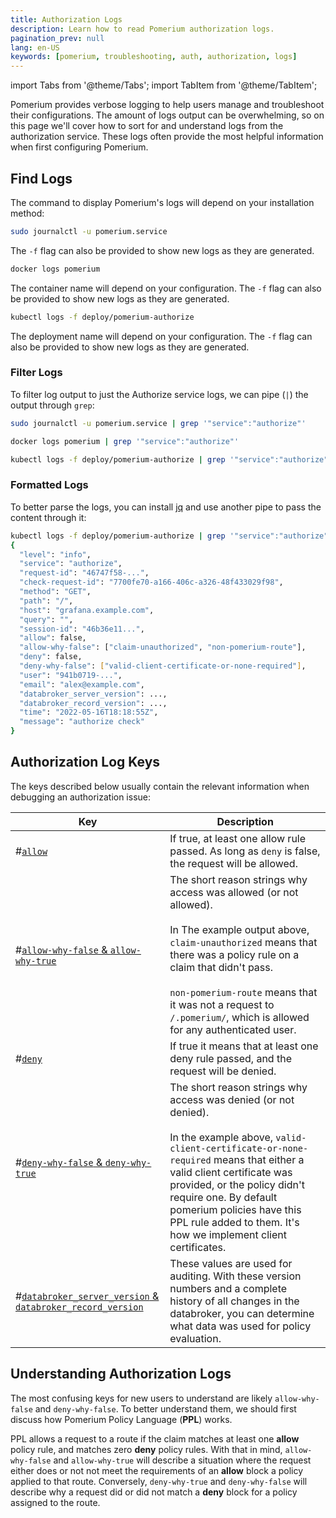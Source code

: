 ```yaml
---
title: Authorization Logs
description: Learn how to read Pomerium authorization logs.
pagination_prev: null
lang: en-US
keywords: [pomerium, troubleshooting, auth, authorization, logs]
---
```


import Tabs from '@theme/Tabs';
import TabItem from '@theme/TabItem';

Pomerium provides verbose logging to help users manage and troubleshoot their configurations. The amount of logs output can be overwhelming, so on this page we'll cover how to sort for and understand logs from the authorization service. These logs often provide the most helpful information when first configuring Pomerium.

## Find Logs

The command to display Pomerium's logs will depend on your installation method:

<Tabs groupId="stacks">
<TabItem value="daemon" label="System Daemon">

```bash
sudo journalctl -u pomerium.service
```

The `-f` flag can also be provided to show new logs as they are generated.

</TabItem>
<TabItem value="docker" label="Docker">

```bash
docker logs pomerium
```

The container name will depend on your configuration. The `-f` flag can also be provided to show new logs as they are generated.

</TabItem>
<TabItem value="k8s" label="Kubernetes">

```bash
kubectl logs -f deploy/pomerium-authorize
```

The deployment name will depend on your configuration. The `-f` flag can also be provided to show new logs as they are generated.

</TabItem>
</Tabs>

### Filter Logs

To filter log output to just the Authorize service logs, we can pipe (`|`) the output through `grep`:

<Tabs groupId="stacks">
<TabItem value="daemon" label="System Daemon">

```bash
sudo journalctl -u pomerium.service | grep '"service":"authorize"'
```

</TabItem>
<TabItem value="docker" label="Docker">

```bash
docker logs pomerium | grep '"service":"authorize"'
```

</TabItem>
<TabItem value="k8s" label="Kubernetes">

```bash
kubectl logs -f deploy/pomerium-authorize | grep '"service":"authorize"'
```

</TabItem>
</Tabs>

### Formatted Logs

To better parse the logs, you can install [jq](https://stedolan.github.io/jq/) and use another pipe to pass the content through it:

```bash
kubectl logs -f deploy/pomerium-authorize | grep '"service":"authorize"' | jq
{
  "level": "info",
  "service": "authorize",
  "request-id": "46747f58-...",
  "check-request-id": "7700fe70-a166-406c-a326-48f433029f98",
  "method": "GET",
  "path": "/",
  "host": "grafana.example.com",
  "query": "",
  "session-id": "46b36e11...",
  "allow": false,
  "allow-why-false": ["claim-unauthorized", "non-pomerium-route"],
  "deny": false,
  "deny-why-false": ["valid-client-certificate-or-none-required"],
  "user": "941b0719-...",
  "email": "alex@example.com",
  "databroker_server_version": ...,
  "databroker_record_version": ...,
  "time": "2022-05-16T18:18:55Z",
  "message": "authorize check"
}
```

## Authorization Log Keys

The keys described below usually contain the relevant information when debugging an authorization issue:

| Key                                                                                                                                   | Description                                                                                                                                                                                                                                                                                                                                        |
| ------------------------------------------------------------------------------------------------------------------------------------- | -------------------------------------------------------------------------------------------------------------------------------------------------------------------------------------------------------------------------------------------------------------------------------------------------------------------------------------------------- |
| <a className="entRef-anchor" id="allow">#</a><a href='#allow'>`allow`</a>                                                             | If true, at least one allow rule passed. As long as `deny` is false, the request will be allowed.                                                                                                                                                                                                                                                  |
| <a className="entRef-anchor" id="allow-why-false">#</a><a href='#allow-why-false'>`allow-why-false` & `allow-why-true`</a>            | The short reason strings why access was allowed (or not allowed). <br/> <br/> In The example output above, `claim-unauthorized` means that there was a policy rule on a claim that didn't pass.<br/><br/>`non-pomerium-route` means that it was not a request to `/.pomerium/`, which is  allowed for any authenticated user.                      |
| <a className="entRef-anchor" id="deny">#</a><a href='#deny'>`deny`</a>                                                                | If true it means that at least one deny rule passed, and the request will be denied.                                                                                                                                                                                                                                                               |
| <a className="entRef-anchor" id="deny-why-false">#</a><a href='#deny-why-false'>`deny-why-false` & `deny-why-true`</a>                | The short reason strings why access was denied (or not denied). <br/><br/>In the example above, `valid-client-certificate-or-none-required` means that either a valid client certificate was provided, or the policy didn't require one. By default pomerium policies have this PPL rule added to them. It's how we implement client certificates. |
| <a className="entRef-anchor" id="databroker">#</a><a href='#databroker'>`databroker_server_version` & `databroker_record_version`</a> | These values are used for auditing. With these version numbers and a complete history of all changes in the databroker, you can determine what data was used for policy evaluation.                                                                                                                                                                |

## Understanding Authorization Logs

The most confusing keys for new users to understand are likely `allow-why-false` and `deny-why-false`. To better understand them, we should first discuss how Pomerium Policy Language (**PPL**) works.

PPL allows a request to a route if the claim matches at least one **allow** policy rule, and matches zero **deny** policy rules. With that in mind, `allow-why-false` and `allow-why-true` will describe a situation where the request either does or not not meet the requirements of an **allow** block a policy applied to that route. Conversely, `deny-why-true` and `deny-why-false` will describe why a request did or did not match a **deny** block for a policy assigned to the route.